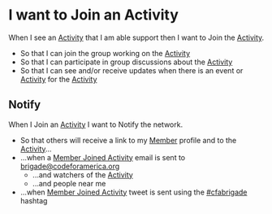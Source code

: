 #  I want to Join an Activity
When I see an [Activity](activity.md) that I am able support then I want to Join the [Activity](activity.md).
* So that I can join the group working on the [Activity](activity.md)
* So that I can participate in group discussions about the [Activity](activity.md)
* So that I can see and/or receive updates when there is an event or [Activity](activity.md) for the [Activity](activity.md)

## Notify
When I Join an [Activity](activity.md) I want to Notify the network.

* So that others will receive a link to my [Member](member.md) profile and to the [Activity](activity.md)...
 * ...when a [Member Joined Activity](member_joined_activity.md) email is sent to brigade@codeforamerica.org
   * ...and watchers of the [Activity](activity.md)
   * ...and people near me
 * ...when [Member Joined Activity](member_joined_activity.md) tweet is sent using the [#cfabrigade](https://twitter.com/#!/search/%23cfabrigade) hashtag